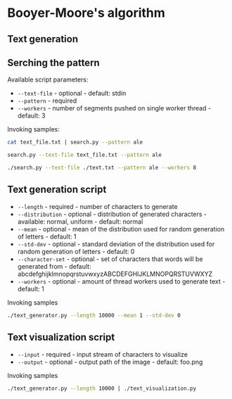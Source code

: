# Booyer-Moore's algorithm

## Text generation

## Serching the pattern

Available script parameters:
* `--text-file` - optional - default: stdin
* `--pattern` - required
* `--workers` - number of segments pushed on single worker thread - default: 3

Invoking samples:
```bash
cat text_file.txt | search.py --pattern ale

search.py --text-file text_file.txt --pattern ale

./search.py --text-file ./text.txt --pattern ale --workers 8
```

## Text generation script
* `--length` - required - number of characters to generate
* `--distribution` - optional - distribution of generated characters - available: normal, uniform - default: normal
* `--mean` - optional - mean of the distribution used for random generation of letters - default: 1
* `--std-dev` - optional - standard deviation of the distribution used for random generation of letters - default: 0
* `--character-set` - optional - set of characters that words will be generated from - default: abcdefghijklmnopqrstuvwxyzABCDEFGHIJKLMNOPQRSTUVWXYZ
* `--workers` - optional - amount of thread workers used to generate text - default: 1

Invoking samples
```bash
./text_generator.py --length 10000 --mean 1 --std-dev 0
```

## Text visualization script
* `--input` - required - input stream of characters to visualize
* `--output` - optional - output path of the image - default: foo.png

Invoking samples
```bash
./text_generator.py --length 10000 | ./text_visualization.py
```